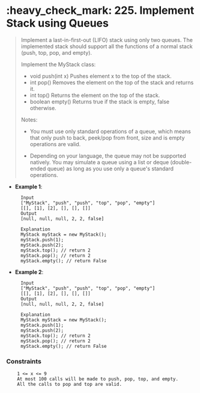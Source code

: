 <h1>:heavy_check_mark: 225. Implement Stack using Queues</h1>
<blockquote>
Implement a last-in-first-out (LIFO) stack using only two queues. The implemented stack should support all the functions of a normal stack (push, top, pop, and empty).

Implement the MyStack class:

* void push(int x) Pushes element x to the top of the stack.
* int pop() Removes the element on the top of the stack and returns it.
* int top() Returns the element on the top of the stack.
* boolean empty() Returns true if the stack is empty, false otherwise.

Notes:

* You must use only standard operations of a queue, which means that only push to back, peek/pop from front, size and is empty operations are valid.

* Depending on your language, the queue may not be supported natively. You may simulate a queue using a list or deque (double-ended queue) as long as you use only a queue's standard operations.
</blockquote>

* **Example 1**:<br>

        Input
        ["MyStack", "push", "push", "top", "pop", "empty"]
        [[], [1], [2], [], [], []]
        Output
        [null, null, null, 2, 2, false]

        Explanation
        MyStack myStack = new MyStack();
        myStack.push(1);
        myStack.push(2);
        myStack.top(); // return 2
        myStack.pop(); // return 2
        myStack.empty(); // return False

* **Example 2**:<br>

        Input
        ["MyStack", "push", "push", "top", "pop", "empty"]
        [[], [1], [2], [], [], []]
        Output
        [null, null, null, 2, 2, false]

        Explanation
        MyStack myStack = new MyStack();
        myStack.push(1);
        myStack.push(2);
        myStack.top(); // return 2
        myStack.pop(); // return 2
        myStack.empty(); // return False


### **Constraints** 

        1 <= x <= 9
        At most 100 calls will be made to push, pop, top, and empty.
        All the calls to pop and top are valid.